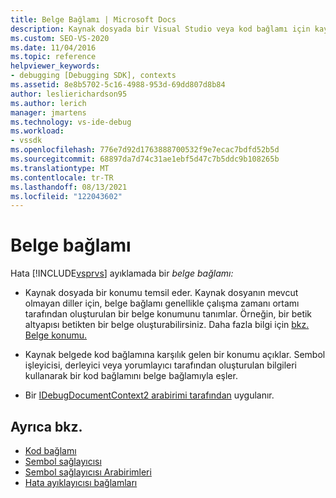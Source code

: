 ```yaml
---
title: Belge Bağlamı | Microsoft Docs
description: Kaynak dosyada bir Visual Studio veya kod bağlamı için kaynak belgede bir konumu temsil eden hata ayıklamada belge bağlamı hakkında bilgi öğrenin.
ms.custom: SEO-VS-2020
ms.date: 11/04/2016
ms.topic: reference
helpviewer_keywords:
- debugging [Debugging SDK], contexts
ms.assetid: 8e8b5702-5c16-4988-953d-69dd807d8b84
author: leslierichardson95
ms.author: lerich
manager: jmartens
ms.technology: vs-ide-debug
ms.workload:
- vssdk
ms.openlocfilehash: 776e7d92d1763888700532f9e7ecac7bdfd52b5d
ms.sourcegitcommit: 68897da7d74c31ae1ebf5d47c7b5ddc9b108265b
ms.translationtype: MT
ms.contentlocale: tr-TR
ms.lasthandoff: 08/13/2021
ms.locfileid: "122043602"
---
```

# <a name="document-context"></a>Belge bağlamı
Hata [!INCLUDE[vsprvs](../../code-quality/includes/vsprvs_md.md)] ayıklamada bir *belge bağlamı:*

- Kaynak dosyada bir konumu temsil eder. Kaynak dosyanın mevcut olmayan diller için, belge bağlamı genellikle çalışma zamanı ortamı tarafından oluşturulan bir belge konumunu tanımlar. Örneğin, bir betik altyapısı betikten bir belge oluşturabilirsiniz. Daha fazla bilgi için [bkz. Belge konumu.](../../extensibility/debugger/document-position.md)

- Kaynak belgede kod bağlamına karşılık gelen bir konumu açıklar. Sembol işleyicisi, derleyici veya yorumlayıcı tarafından oluşturulan bilgileri kullanarak bir kod bağlamını belge bağlamıyla eşler.

- Bir [IDebugDocumentContext2 arabirimi tarafından](../../extensibility/debugger/reference/idebugdocumentcontext2.md) uygulanır.

## <a name="see-also"></a>Ayrıca bkz.
- [Kod bağlamı](../../extensibility/debugger/code-context.md)
- [Sembol sağlayıcısı](../../extensibility/debugger/symbol-provider.md)
- [Sembol sağlayıcısı Arabirimleri](../../extensibility/debugger/reference/symbol-provider-interfaces.md)
- [Hata ayıklayıcısı bağlamları](../../extensibility/debugger/debugger-contexts.md)
